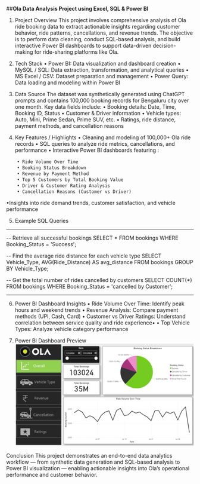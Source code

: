 ##**Ola Data Analysis Project using Excel, SQL & Power BI**

1. Project Overview
This project involves comprehensive analysis of Ola ride booking data to extract actionable insights regarding customer behavior, ride patterns, cancellations, and revenue trends. The objective is to perform data cleaning, conduct SQL-based analysis, and build interactive Power BI dashboards to support data-driven decision-making for ride-sharing platforms like Ola.

2. Tech Stack
• Power BI: Data visualization and dashboard creation
• MySQL / SQL: Data extraction, transformation, and analytical queries
• MS Excel / CSV: Dataset preparation and management
• Power Query: Data loading and modeling within Power BI

3. Data Source
The dataset was synthetically generated using ChatGPT prompts and contains 100,000 booking records for Bengaluru city over one month. Key data fields include:
• Booking details: Date, Time, Booking ID, Status
• Customer & Driver information
• Vehicle types: Auto, Mini, Prime Sedan, Prime SUV, etc.
• Ratings, ride distance, payment methods, and cancellation reasons

4. Key Features / Highlights
• Cleaning and modeling of 100,000+ Ola ride records
• SQL queries to analyze ride metrics, cancellations, and performance
• Interactive Power BI dashboards featuring :
```
    • Ride Volume Over Time
    • Booking Status Breakdown
    • Revenue by Payment Method
    • Top 5 Customers by Total Booking Value
    • Driver & Customer Rating Analysis
    • Cancellation Reasons (Customer vs Driver)
```
•Insights into ride demand trends, customer satisfaction, and vehicle performance

5. Example SQL Queries
_________________________________________________________________________________________________
-- Retrieve all successful bookings
SELECT * FROM bookings WHERE Booking_Status = 'Success';

-- Find the average ride distance for each vehicle type
SELECT Vehicle_Type, AVG(Ride_Distance) AS avg_distance
FROM bookings
GROUP BY Vehicle_Type;

-- Get the total number of rides cancelled by customers
SELECT COUNT(*) 
FROM bookings 
WHERE Booking_Status = 'cancelled by Customer';
_________________________________________________________________________________________________

6. Power BI Dashboard Insights
• Ride Volume Over Time: Identify peak hours and weekend trends
• Revenue Analysis: Compare payment methods (UPI, Cash, Card)
• Customer vs Driver Ratings: Understand correlation between service quality and ride experience•
• Top Vehicle Types: Analyze vehicle category performance

7. Power BI Dashboard Preview
![Ola Ride Analytics Dashboard](https://github.com/Sourav8400/Ola-Analytics-Dashboard/blob/main/Snapshot%20of%20the%20Dashboard.png)

Conclusion
This project demonstrates an end-to-end data analytics workflow — from synthetic data generation and SQL-based analysis to Power BI visualization — enabling actionable insights into Ola’s operational performance and customer behavior.
